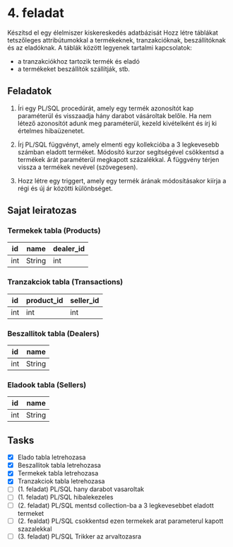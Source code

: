 # 4. feladat

Készítsd el egy élelmiszer kiskereskedés adatbázisát
Hozz létre táblákat tetszőleges attribútumokkal a termékeknek, tranzakcióknak, beszállítóknak és az eladóknak.
A táblák között legyenek tartalmi kapcsolatok:
-  a tranzakciókhoz tartozik termék és eladó
- a termékeket beszállítók szállítják, stb.

## Feladatok

1. Íri egy PL/SQL procedúrát, amely egy termék azonosítót kap paraméterül és visszaadja hány darabot vásároltak belőle. Ha nem létező azonosítót adunk meg paraméterül, kezeld kivételként és írj ki értelmes hibaüzenetet.

2. Írj PL/SQL függvényt, amely elmenti egy kollekcióba a 3 legkevesebb számban eladott terméket. Módosító kurzor segítségével csökkentsd a termékek árát paraméterül megkapott százalékkal. A függvény térjen vissza a termékek nevével (szövegesen).

3. Hozz létre egy triggert, amely egy termék árának módosításakor kiírja a régi és új ár közötti különbséget.

## Sajat leiratozas

### Termekek tabla (Products)

| id | name | dealer_id |
|----|------|--------|
|int|String|int|

### Tranzakciok tabla (Transactions)

| id | product_id | seller_id |
|----|------|--------|
|int|int|int|

### Beszallitok tabla (Dealers)

| id | name |
|----|------|
|int|String|

### Eladook tabla (Sellers)

| id | name |
|----|------|
|int|String|

## Tasks

- [x] Elado tabla letrehozasa
- [x] Beszallitok tabla letrehozasa
- [x] Termekek tabla letrehozasa
- [x] Tranzakciok tabla letrehozasa
- [ ] (1. feladat) PL/SQL hany darabot vasaroltak
- [ ] (1. feladat) PL/SQL hibalekezeles
- [ ] (2. feladat) PL/SQL mentsd collection-ba a 3 legkevesebbet eladott termeket
- [ ] (2. fealdat) PL/SQL csokkentsd ezen termekek arat parameterul kapott szazalekkal
- [ ] (3. feladat) PL/SQL Trikker az arvaltozasra 